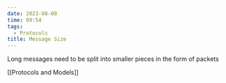 ```yaml
---
date: 2023-08-08
time: 09:54
tags:
  - Protocols
title: Message Size
---
```


Long messages need to be split into smaller pieces in the form of packets

[[Protocols and Models]]
